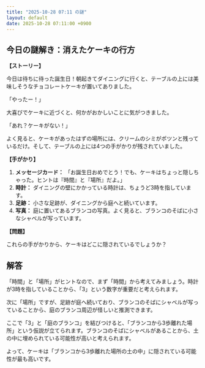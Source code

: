 ```yaml
---
title: "2025-10-28 07:11 の謎"
layout: default
date: 2025-10-28 07:11:00 +0900
---
```

## 今日の謎解き：消えたケーキの行方

**【ストーリー】**

今日は待ちに待った誕生日！朝起きてダイニングに行くと、テーブルの上には美味しそうなチョコレートケーキが置いてありました。

「やったー！」

大喜びでケーキに近づくと、何かがおかしいことに気がつきました。

「あれ？ケーキがない！」

よく見ると、ケーキがあったはずの場所には、クリームのシミがポツンと残っているだけ。そして、テーブルの上には4つの手がかりが残されていました。

**【手がかり】**

1.  **メッセージカード：** 「お誕生日おめでとう！でも、ケーキはちょっと隠しちゃった。ヒントは『時間』と『場所』だよ。」
2.  **時計：** ダイニングの壁にかかっている時計は、ちょうど3時を指しています。
3.  **足跡：** 小さな足跡が、ダイニングから庭へと続いています。
4.  **写真：** 庭に置いてあるブランコの写真。よく見ると、ブランコのそばに小さなシャベルが写っています。

**【問題】**

これらの手がかりから、ケーキはどこに隠されているでしょうか？

## 解答

「時間」と「場所」がヒントなので、まず「時間」から考えてみましょう。時計が3時を指していることから、「3」という数字が重要だと考えられます。

次に「場所」ですが、足跡が庭へ続いており、ブランコのそばにシャベルが写っていることから、庭のブランコ周辺が怪しいと推測できます。

ここで「3」と「庭のブランコ」を結びつけると、「ブランコから3歩離れた場所」という仮説が立てられます。ブランコのそばにシャベルがあることから、土の中に埋められている可能性が高いと考えられます。

よって、ケーキは「ブランコから3歩離れた場所の土の中」に隠されている可能性が最も高いです。
